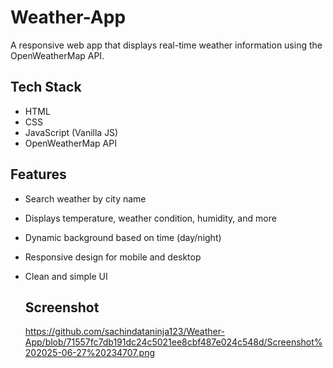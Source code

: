 # Weather-App
A responsive web app that displays real-time weather information using the OpenWeatherMap API.

##  Tech Stack
- HTML
- CSS
- JavaScript (Vanilla JS)
- OpenWeatherMap API

##  Features
- Search weather by city name
- Displays temperature, weather condition, humidity, and more
- Dynamic background based on time (day/night)
- Responsive design for mobile and desktop
- Clean and simple UI

  ## Screenshot
  https://github.com/sachindataninja123/Weather-App/blob/71557fc7db191dc24c5021ee8cbf487e024c548d/Screenshot%202025-06-27%20234707.png
